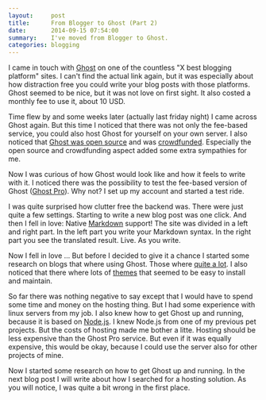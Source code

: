 ```yaml
---
layout:     post
title:      From Blogger to Ghost (Part 2)
date:       2014-09-15 07:54:00
summary:    I've moved from Blogger to Ghost.
categories: blogging
---
```


I came in touch with [Ghost](https://ghost.org/download/) on one of the countless "X best blogging platform" sites.  I can't find the actual link again, but it was especially about how distraction free you could write your blog posts with those platforms. Ghost seemed to be nice, but it was not love on first sight. It also costed a monthly fee to use it, about 10 USD.

Time flew by and some weeks later (actually last friday night) I came across Ghost again. But this time I noticed that there was not only the fee-based service, you could also host Ghost for yourself on your own server. I also noticed that [Ghost was open source](https://github.com/TryGhost/Ghost) and was [crowdfunded](https://www.kickstarter.com/projects/johnonolan/ghost-just-a-blogging-platform). Especially the open source and crowdfunding aspect added some extra sympathies for me.

Now I was curious of how Ghost would look like and how it feels to write with it. I noticed there was the possibility to test the fee-based version of Ghost ([Ghost Pro](https://ghost.org/pricing/)). Why not? I set up my account and started a test ride.

I was quite surprised how clutter free the backend was. There were just quite a few settings. Starting to write a new blog post was one click. And then I fell in love: Native [Markdown](http://daringfireball.net/projects/markdown/syntax) support! The site was divided in a left and right part. In the left part you write your Markdown syntax. In the right part you see the translated result. Live. As you write.

Now I fell in love ... But before I decided to give it a chance I started some research on blogs that where using Ghost. Those where [quite a lot](https://ghost.org/forum/everything-else/1139-show-us-yer-blog/). I also noticed that there where lots of [themes](http://marketplace.ghost.org/) that seemed to be easy to install and maintain.

So far there was nothing negative to say except that I would have to spend some time and money on the hosting thing. But I had some experience with linux servers from my job. I also knew how to get Ghost up and running, because it is based on [Node.js](http://nodejs.org/). I knew Node.js from one of my previous pet projects. But the costs of hosting made me bother a litte. Hosting should be less expensive than the Ghost Pro service. But even if it was equally expensive, this would be okay, because I could use the server also for other projects of mine.

Now I started some research on how to get Ghost up and running. In the next blog post I will write about how I searched for a hosting solution. As you will notice, I was quite a bit wrong in the first place.